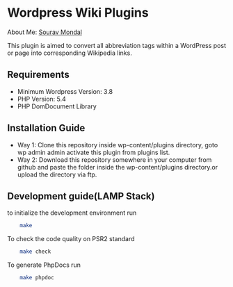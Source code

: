 Wordpress Wiki Plugins
======================
About Me: [Sourav Mondal]<a></a>

  [Sourav Mondal]: http://souravmondal.co.in/resume


This plugin is aimed to convert all abbreviation tags within a WordPress
post or page into corresponding Wikipedia links.

Requirements
------------

-   Minimum Wordpress Version: 3.8
-   PHP Version: 5.4
-   PHP DomDocument Library

Installation Guide
------------------

 - Way 1: Clone this repository inside wp-content/plugins directory, goto wp admin admin activate this plugin from plugins list.
 - Way 2: Download this repository somewhere in your computer from github and paste the folder inside the wp-content/plugins directory.or upload the directory via ftp.


Development guide(LAMP Stack)
------------------

to initialize the development environment run
```bash
    make
```

To check the code quality on PSR2 standard
```bash
    make check
```

To generate PhpDocs run

```bash
    make phpdoc
```
